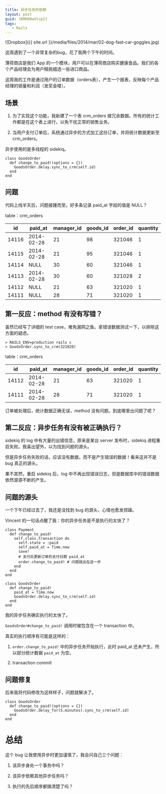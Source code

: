 ```yaml
---
title: 异步任务的依赖
layout: post
guid: JKMK08wUtzp21
tags:
   - Rails
---
```

<span class="image-800">![Dropbox]({{ site.url }}/media/files/2014/mar/02-dog-fast-car-goggles.jpg)</span>

这周遇到了一个非常复杂的bug，花了我两个下午的时间。

薄荷商店是我们 App 的一个模块，用户可以在薄荷商店购买健康食品。我们的各个产品经理会为用户精挑细选一些进口商品。

这周我的工作是通过用户的订单数据（orders表），产生一个报表，反映每个产品经理的销量和利润（发奖金喽）。

## 场景

1. 为了实现这个功能，我新建了一个表 crm_orders 做冗余数据。所有的统计工作都是在这个表上进行，以免干扰正常的销售业务。

2. 当用户支付订单后，系统通过异步的方式加工这份订单，并将统计数据更新至 crm_orders。

异步使用的是多线程的 sidekiq。

    class GoodsOrder  
      def change_to_paid!(options = {})  
        GoodsOrder.delay.sync_to_crm(self.id)  
      end  
    end  


## 问题

代码上线半天后，问题接踵而至。好多条记录 paid_at 字段的值是 NULL？

table：crm_orders

| id    |  paid_at   | manager_id | goods_id | order_id | quantity  |
|-------|------------|------------|----------|----------|-----------|
| 14116 | 2014-02-28 |         21 |       98 |   321046 |        1  |
| 14115 | 2014-02-28 |         21 |       95 |   321046 |        1  |
| 14114 | NULL       |         30 |       60 |   321046 |        1  |
| 14113 | 2014-02-28 |         30 |       60 |   321028 |        2  |
| 14112 | NULL       |         21 |       63 |   321020 |        1  |
| 14111 | NULL       |         28 |       71 |   321020 |        1  |



## 第一反应：method 有没有写错？

虽然已经写了详细的 test case，难免漏网之鱼。拿错误数据测试一下，以排除这方面的疑虑。

    > RAILS_ENV=production rails c
    > GoodsOrder.sync_to_crm(321020)

table：crm_orders

| id    |  paid_at   | manager_id | goods_id | order_id | quantity  |
|-------|------------|------------|----------|----------|-----------|
| 14112 | 2014-02-28 |         21 |       63 |   321020 |        1  |
| 14111 | 2014-02-28 |         28 |       71 |   321020 |        1  |

订单被处理后，统计数据正确无误，method 没有问题。到底哪里出问题了呢？

## 第二反应：异步任务有没有被正确执行？

sidekiq 的 log 中有大量的出错信息，原来是某台 server 发布时，sidekiq 进程重启失败。我喜出望外，以为找到问题的源头。

但是异步任务失败的话，应该没有数据，而不是产生错误的数据！看来这并不是 bug 真正的源头。

果不其然，重启 sidekiq 后，log 中不再出现错误日志，但是数据库中的错误数据依然源源不断的产生。

## 问题的源头

一个下午已经过去了，我还是没找到 bug 的源头，心情也愈发烦躁。

Vincent 的一句话点醒了我：你的异步任务是不是执行的太快了？

    class Payment
      def change_to_paid!
        self.class.transaction do
          self.state = :paid
          self.paid_at = Time.now
          save!
          # 支付后更新订单的支付日期 paid_at
          order.change_to_paid! # 问题就出在这一步
        end
      end
    end
    
    class GoodsOrder
      def change_to_paid!
        paid_at = Time.now
        GoodsOrder.delay.sync_to_crm(self.id)      
      end
    end

我的异步任务确实执行的太快了。

`GoodsOrder#change_to_paid!`  调用时被包含在一个 transaction 中。

真实的执行顺序有可能是这样的：

1. `order.change_to_paid!` 中的异步任务开始执行，此时 paid_at 还未产生，所以部分统计数据 `paid_at` 为空。

2. transaction commit


## 问题修复

后来我将代码修改为这样样子，问题就解决了。

    class GoodsOrder
      def change_to_paid!(options = {})
        GoodsOrder.delay_for(5.minutes).sync_to_crm(self.id)
      end
    end


# 总结

这个 bug 让我使用异步时更加谨慎了，我会问自己三个问题：

1. 该异步身处一个事务中吗？

2. 该异步依赖其他异步任务吗？

3. 执行的先后顺序都搞清楚了吗？
